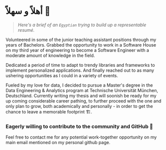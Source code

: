 # أهلاً و سهلاً 👋

> _Here's a brief of an `Egyptian` trying to build up a representable resumé._

Volunteered in some of the junior teaching assistant positions through my years of Bachelors. Grabbed the opportunity to work in a Software House on my third year of engineering to become a Software Engineer with a moderate amount of knowledge in the field.

Dedicated a period of time to adapt to trendy libraries and frameworks to implement personalized applications. And finally reached out to as many ushering opportunities as I could in a variety of events.

Fueled by my love for data, I decided to pursue a Master's degree in the Data Engineering & Analytics program at Technische Universität München, Deutschland. Currently writing my thesis and will soonish be ready for my up coming considerable career pathing, to further proceed with the one and only plan to grow, both academically and personally - in order to get the chance to leave a memorable footprint 🏗️.

### Eagerly willing to contribute to the community and GitHub 🌠

Feel free to contact me for any potential work-together opportunity on my main email mentioned on my personal github page.
